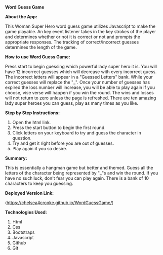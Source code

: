 **Word Guess Game**

**About the App:**

This Woman Super Hero word guess game utilizes Javascript to make the game playable. An key event listener takes in the key strokes of the player and determines whether or not it is correct or not and prompts the appropriate responses. The tracking of correct/incorrect guesses determines the length of the game.

**How to use Word Guess Game:**

Press start to begin guessing which powerful lady super hero it is. You will have 12 incorrect guesses which will decrease with every incorrect guess. The incorrect letters will appear in a "Guessed Letters" bank. While your correct guesses will replace the "_". Once your number of guesses has expired the loss number will increase, you will be able to play again if you choose, vise verse will happen if you win the round. The wins and losses will not return to zero unless the page is refreshed. There are ten amazing lady super heroes you can guess, play as many times as you like.

**Step by Step Instructions:**
1. Open the html link.
2. Press the start button to begin the first round.
3. Click letters on your keyboard to try and guess the character in question.
4. Try and get it right before you are out of guesses.
5. Play again if you so desire.

**Summary:**

This is essentially a hangman game but better and themed. Guess all the letters of the character being represented by "_"s and win the round. If you have no such luck, don't fear you can play again. There is a bank of 10 characters to keep you guessing.

**Deployed Version Link:**

(https://chelsea4crooke.github.io/WordGuessGame/)

**Technologies Used:**
1. Html 
2. Css 
3. Bootstraps 
4. Javascript 
5. Github 
6. Git